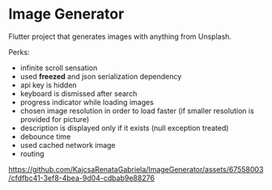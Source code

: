 # Image Generator

Flutter project that generates images with anything from Unsplash.

Perks:
* infinite scroll sensation
* used **freezed** and json serialization dependency
* api key is hidden
* keyboard is dismissed after search
* progress indicator while loading images
* chosen image resolution in order to load faster (if smaller resolution is provided for picture)
* description is displayed only if it exists (null exception treated)
* debounce time
* used cached network image
* routing

https://github.com/KajcsaRenataGabriela/ImageGenerator/assets/67558003/cfdfbc41-3ef8-4bea-9d04-cdbab9e88276




